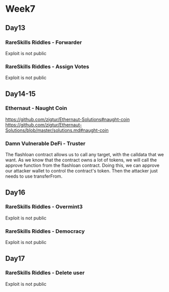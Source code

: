 # Week7
## Day13
### RareSkills Riddles - Forwarder
Exploit is not public

### RareSkills Riddles - Assign Votes
Exploit is not public

## Day14-15
### Ethernaut - Naught Coin
https://github.com/zigtur/Ethernaut-Solutions#naught-coin
https://github.com/zigtur/Ethernaut-Solutions/blob/master/solutions.md#naught-coin

### Damn Vulnerable DeFi - Truster
The flashloan contract allows us to call any target, with the calldata that we want. As we know that the contract owns a lot of tokens, we will call the approve function from the flashloan contract. Doing this, we can approve our attacker wallet to control the contract's token. Then the attacker just needs to use transferFrom.

## Day16
### RareSkills Riddles - Overmint3
Exploit is not public

### RareSkills Riddles - Democracy
Exploit is not public

## Day17
### RareSkills Riddles - Delete user
Exploit is not public

